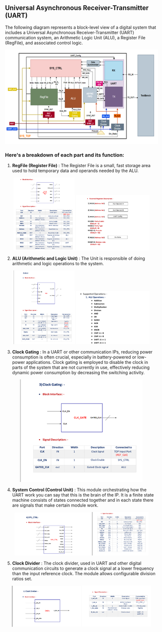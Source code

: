 ## Universal Asynchronous Receiver-Transmitter (UART)
The following diagram represents a block-level view of a digital system that includes a Universal Asynchronous Receiver-Transmitter (UART) communication system, an Arithmetic Logic Unit (ALU), a Register File (RegFile), and associated control logic. 

![System Top](./snips/top_system.png)

### Here's a breakdown of each part and its function:
1. **RegFile (Register File)** : The Register File is a small, fast storage area used to hold temporary data and operands needed by the ALU.

<p align="center">
  <img src="./snips/reg_file.png" width="40%"/>
  <img src="./snips/reg_file_reserved.png" width="48%"/>
</p>

2. **ALU (Arithmetic and Logic Unit)** : The Unit is responsible of doing arithmetic and logic operations to the system.

<p align="center">
  <img src="./snips/alu.png" width="40%"/>
  <img src="./snips/alu_ops.png" width="48%"/>
</p>

3. **Clock Gating** : In a UART or other communication IPs, reducing power consumption is often crucial, especially in battery-powered or low-power applications. Clock gating is employed to disable the clock in parts of the system that are not currently in use, effectively reducing dynamic power consumption by decreasing the switching activity.

<p style="text-align:center;"> 
<img src="./snips/clock_gating.png" width="80%"/>
</p>

4. **System Control (Control Unit)** : This module orchestrating how the UART work you can say that this is the brain of the IP. It is a finite state machine consists of states connected together and in each state there are signals that make certain module work.

<p align="center">
  <img src="./snips/sys_control.png" width="50%"/>
  <img src="./snips/sys_control_signals.png" width="37%"/>
</p>

5. **Clock Divider** : The clock divider, used in UART and other digital communication circuits to generate a clock signal at a lower frequency than the input reference clock. The module allows configurable division ratios set.

<p align="center">
  <img src="./snips/clk_divider.png" width="45%"/>
  <img src="./snips/clk_divider_signals.png" width="45%"/>
</p>